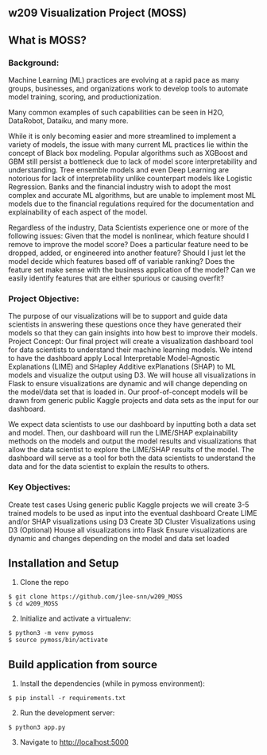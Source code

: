 ## w209 Visualization Project (MOSS)

## What is MOSS?

### Background:
Machine Learning (ML) practices are evolving at a rapid pace as many groups, businesses, and organizations work to develop tools to automate model training, scoring, and productionization.

Many common examples of such capabilities can be seen in H2O, DataRobot, Dataiku, and many more.

While it is only becoming easier and more streamlined to implement a variety of models, the issue with many current ML practices lie within the concept of Black box modeling.  Popular algorithms such as XGBoost and GBM still persist a bottleneck due to lack of model score interpretability and understanding.  Tree ensemble models and even Deep Learning are notorious for lack of interpretability unlike counterpart models like Logistic Regression.  Banks and the financial industry wish to adopt the most complex and accurate ML algorithms, but are unable to implement most ML models due to the financial regulations required for the documentation and explainability of each aspect of the model.

Regardless of the industry, Data Scientists experience one or more of the following issues:
Given that the model is nonlinear, which feature should I remove to improve the model score?
Does a particular feature need to be dropped, added, or engineered into another feature?
Should I just let the model decide which features based off of variable ranking?
Does the feature set make sense with the business application of the model?  Can we easily identify features that are either spurious or causing overfit?


### Project Objective:
The purpose of our visualizations will be to support and guide data scientists in answering these questions once they have generated their models so that they can gain insights into how best to improve their models.
Project Concept:
Our final project will create a visualization dashboard tool for data scientists to understand their machine learning models.  We intend to have the dashboard apply Local Interpretable Model-Agnostic Explanations (LIME) and SHapley Additive exPlanations (SHAP) to ML models and visualize the output using D3.  We will house all visualizations in Flask to ensure visualizations are dynamic and will change depending on the model/data set that is loaded in.  Our proof-of-concept models will be drawn from generic public Kaggle projects and data sets as the input for our dashboard.

We expect data scientists to use our dashboard by inputting both a data set and model.  Then, our dashboard will run the LIME/SHAP explainability methods on the models and output the model results and visualizations that allow the data scientist to explore the LIME/SHAP results of the model.  The dashboard will serve as a tool for both the data scientists to understand the data and for the data scientist to explain the results to others.


### Key Objectives:
Create test cases
Using generic public Kaggle projects we will create 3-5 trained models to be used as input into the eventual dashboard
Create LIME and/or SHAP visualizations using D3
Create 3D Cluster Visualizations using D3 (Optional)
House all visualizations into Flask
Ensure visualizations are dynamic and changes depending on the model and data set loaded


## Installation and Setup

1. Clone the repo

```
$ git clone https://github.com/jlee-snn/w209_MOSS
$ cd w209_MOSS
```

2. Initialize and activate a virtualenv:
```
$ python3 -m venv pymoss
$ source pymoss/bin/activate
```


## Build application from source

1. Install the dependencies (while in pymoss environment):
  ```
  $ pip install -r requirements.txt
  ```

2. Run the development server:
  ```
  $ python3 app.py
  ```

3. Navigate to [http://localhost:5000](http://localhost:5000)
